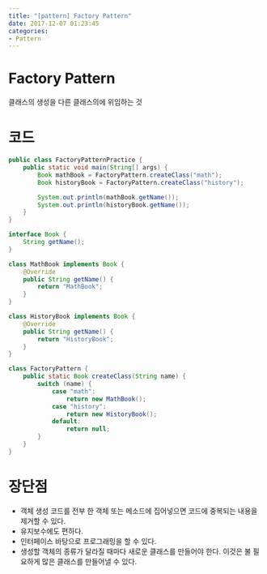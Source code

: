 ```yaml
---
title: "[pattern] Factory Pattern"
date: 2017-12-07 01:23:45
categories:
- Pattern
---
```


# Factory Pattern
클래스의 생성을 다른 클래스의에 위임하는 것

# 코드
```java
public class FactoryPatternPractice {
    public static void main(String[] args) {
        Book mathBook = FactoryPattern.createClass("math");
        Book historyBook = FactoryPattern.createClass("history");

        System.out.println(mathBook.getName());
        System.out.println(historyBook.getName());
    }
}

interface Book {
    String getName();
}

class MathBook implements Book {
    @Override
    public String getName() {
        return "MathBook";
    }
}

class HistoryBook implements Book {
    @Override
    public String getName() {
        return "HistoryBook";
    }
}

class FactoryPattern {
    public static Book createClass(String name) {
        switch (name) {
            case "math":
                return new MathBook();
            case "history":
                return new HistoryBook();
            default:
                return null;
        }
    }
}
```

# 장단점
* 객체 생성 코드를 전부 한 객체 또는 메소드에 집어넣으면 코드에 중복되는 내용을 제거할 수 있다.
* 유지보수에도 편하다.
* 인터페이스 바탕으로 프로그래밍을 할 수 있다.
* 생성할 객체의 종류가 달라질 때마다 새로운 클래스를 만들어야 한다. 이것은 불 필요하게 많은 클래스를 만들어낼 수 있다.
